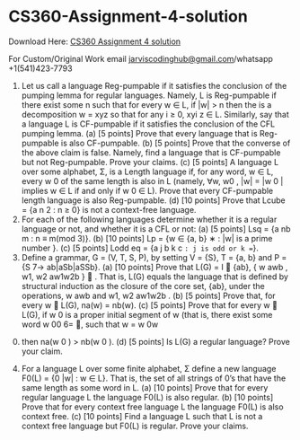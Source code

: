 # CS360-Assignment-4-solution

Download Here: [CS360 Assignment 4 solution](https://jarviscodinghub.com/assignment/cs360-assignment-4-solution/)

For Custom/Original Work email jarviscodinghub@gmail.com/whatsapp +1(541)423-7793

1. Let us call a language Reg-pumpable if it satisfies the conclusion of the pumping lemma for regular
languages. Namely, L is Reg-pumpable if there exist some n such that for every w ∈ L, if |w| > n then
the is a decomposition w = xyz so that for any i ≥ 0, xyi
z ∈ L.
Similarly, say that a language L is CF-pumpable if it satisfies the conclusion of the CFL pumping
lemma.
(a) [5 points] Prove that every language that is Reg-pumpable is also CF-pumpable.
(b) [5 points] Prove that the converse of the above claim is false. Namely, find a language that is
CF-pumpable but not Reg-pumpable. Prove your claims.
(c) [5 points] A language L over some alphabet, Σ, is a Length language if, for any word, w ∈ L,
every w
0 of the same length is also in L (namely, ∀w, w0
, |w| = |w
0
| implies w ∈ L if and only if
w
0 ∈ L). Prove that every CF-pumpable length language is also Reg-pumpable.
(d) [10 points] Prove that Lcube = {a
n
2
: n ≥ 0} is not a context-free language.
2. For each of the following languages determine whether it is a regular language or not, and whether it
is a CFL or not:
(a) [5 points] Lsq = {a
nb
m : n ≡ m(mod 3)}.
(b) [10 points] Lp = {w ∈ {a, b}
∗
: |w| is a prime number }.
(c) [5 points] Lodd eq = {a
j
b
k
c
`
: j is odd or k = `}.
3. Define a grammar, G = (V, T, S, P), by setting V = {S}, T = {a, b} and P = {S 7→ ab|aSb|aSSb}.
(a) [10 points] Prove that L(G) = I

{ab}, {
w
awb ,
w1, w2
aw1w2b
}

. That is, L(G) equals the language that
is defined by structural induction as the closure of the core set, {ab}, under the operations, w
awb
and w1, w2
aw1w2b
.
(b) [5 points] Prove that, for every w ∈ L(G), na(w) = nb(w).
(c) [5 points] Prove that for every w ∈ L(G), if w
0
is a proper initial segment of w (that is, there
exist some word w
00 6= , such that w = w
0w
00) then na(w
0
) > nb(w
0
).
(d) [5 points] Is L(G) a regular language? Prove your claim.
4. For a language L over some finite alphabet, Σ define a new language F0(L) = {0
|w|
: w ∈ L}. That is,
the set of all strings of 0’s that have the same length as some word in L.
(a) [10 points] Prove that for every regular language L the language F0(L) is also regular.
(b) [10 points] Prove that for every context free language L the language F0(L) is also context free.
(c) [10 points] Find a language L such that L is not a context free language but F0(L) is regular.
Prove your claims.

